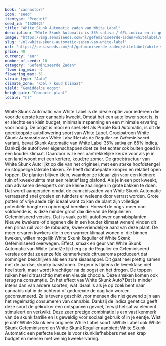 ```yaml
---
book: "cannastore"
icon: "seed"
itemtype: "Product"
seed_id: "1520026"
title: "White Skunk Automatic zaden van White Label"
description: "White Skunk Automatic is 35% sativa / 65% indica en is goedkoop en kweekvriendelijk. Ze heeft een prettig verkwikkend, ontspannen effect."
image: "https://img.sensiseeds.com/nl/gefeminiseerde-zaden/whitelabel/white-skunk-autoflowering-image.png"
slug: "/nl-white-skunk-automatic-zaden-van-white-label"
url: "https://sensiseeds.com/nl/gefeminiseerde-zaden/whitelabel/white-skunk-autoflowering?a_aid=cannastore"
price: 40
currency: "eur"
number_of_seeds: 10
category: "Gefeminiseerde Zaden"
flowering_min: 45
flowering_max: 55
strain_type: "Auto"
climate_zone: "Koel / koud klimaat"
yield: "Gemiddelde oogst"
heigh_gain: "Compacte plant"
locale: "nl"
---
```

White Skunk Automatic van White Label is de ideale optie voor iedereen die voor de eerste keer cannabis kweekt. Omdat het een autoflower soort is, is er slechts een klein budget, minimale inspanning en een minimale ervaring voor nodig. De oogst is mooi en snel. Net als Purple Bud Automatic, is dit de goedkoopste autoflowering soort van White Label. Groeipatroon White Skunk Automatic van White LabelNet als de Regulier en Gefeminiseerd variant, bevat Skunk Automatic van White Label 35% sativa en 65% indica. Dankzij de autoflower eigenschappen doet ze het echter ook buiten goed in een kouder klimaat. Daardoor is ze een aantrekkelijke keuze voor als je in een land woont met een kortere, koudere zomer. De groeistructuur van White Skunk Auto lijkt op die van het origineel, met een sterke hoofdstengel en stoppelige laterale takken. Ze heeft dichtbepakte knopen en relatief open toppen. De planten blijven klein, waardoor ze ideaal zijn voor een kleinere tuin of kweekruimte met een relatief laag plafond. Als je in een pot kweekt, dan adviseren de experts om de kleine zaailingen in grote bakken te doen. Dat wordt aangeraden omdat de cannabiszaden van White Skunk Automatic verrassend snel groeien en tuinders er weleens door verrast worden. Grote potten of vrije aarde zijn ideaal want zo kan de plant zijn volledige potentiële hoogte en opbrengst bereiken. Hoewel de oogst meer dan voldoende is, is deze minder groot dan die van de Regulier en Gefeminiseerd versies. Dat is vaak zo blij autoflower cannabisplanten. Nieuwe kwekers (of diegenen die in een kouder klimaat wonen) vinden dit een prima ruil voor de robuuste, kweekvriendelijke aard van deze plant. De meer ervaren kwekers die in een warmer klimaat wonen of die binnen kweken, willen mogelijk White Skunk Regulier of White Skunk Gefeminiseerd overwegen. Effect, smaak en geur van White Skunk Automatic van White LabelZe lijkt erg op de Regulier en Gefeminiseerd versies omdat ze eenzelfde kenmerkende citrusaroma produceert dat sommigen beschrijven als een zure sinaasappel. Dit gaat heel prettig samen met de aardse, skunky basistonen. De geur is tijdens de kweekfase niet heel sterk, maar wordt krachtiger na de oogst en het drogen. De toppen ruiken heel citrusachtig met een vleugje chocola. Deze smaken komen ook terug na consumptie. En het effect van White Skunk Auto? Dat is minder intens dan van andere soorten, wat ideaal is als je op zoek bent naar cannabis dat in de ochtend of gedurende de dag kan worden geconsumeerd. Ze is tevens geschikt voor mensen die niet gewend zijn aan het regelmatig consumeren van cannabis. Dankzij de indica genetica geeft deze soort de gebruiker een ontspannen gevoel, terwijl het sativa element stimuleert en verkwikt. Deze zeer prettige combinatie is een vast kenmerk van de skunk familie en is geweldig voor sociaal gebruik of in je eentje. Wist je dat? White Skunk een originele White Label soort isWhite Label ook White Skunk Gefeminiseerd en White Skunk Regulier aanbiedt White Skunk Automatic een perfecte keuze is voor skunkliefhebbers met een krap budget en mensen met weinig kweekervaring.

